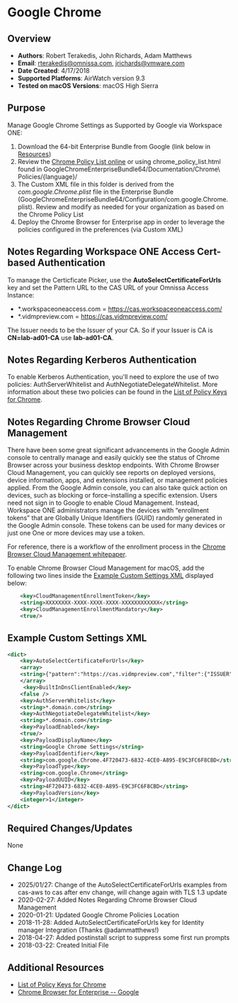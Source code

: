 # Google Chrome

## Overview

- **Authors**: Robert Terakedis, John Richards, Adam Matthews
- **Email**: rterakedis@omnissa.com, jrichards@vmware.com
- **Date Created**: 4/17/2018
- **Supported Platforms**: AirWatch version 9.3
- **Tested on macOS Versions**: macOS High Sierra

## Purpose
<!-- Summary Start -->
Manage Google Chrome Settings as Supported by Google via Workspace ONE:
<!-- Summary End -->
1) Download the 64-bit Enterprise Bundle from Google (link below in [Resources](#Additional-Resources))
2) Review the [Chrome Policy List online](https://cloud.google.com/docs/chrome-enterprise/policies) or using chrome_policy_list.html found in GoogleChromeEnterpriseBundle64/Documentation/Chrome\ Policies/{language}/
3) The Custom XML file in this folder is derived from the *com.google.Chrome.plist* file in the Enterprise Bundle (GoogleChromeEnterpriseBundle64/Configuration/com.google.Chrome.plist).  Review and modify as needed for your organization as based on the Chrome Policy List
4) Deploy the Chrome Browser for Enterprise app in order to leverage the policies configured in the preferences (via Custom XML)

## Notes Regarding Workspace ONE Access Cert-based Authentication

To manage the Certicficate Picker, use the **AutoSelectCertificateForUrls** key and set the Pattern URL to the CAS URL of your Omnissa Access Instance:

- *.workspaceoneaccess.com = <https://cas.workspaceoneaccess.com/>
- *.vidmpreview.com = <https://cas.vidmpreview.com/>

The Issuer needs to be the Issuer of your CA. So if your Issuer is CA is **CN=lab-ad01-CA** use **lab-ad01-CA**. 

## Notes Regarding Kerberos Authentication

To enable Kerberos Authentication, you'll need to explore the use of two policies:  AuthServerWhitelist and AuthNegotiateDelegateWhitelist.  More information about these two policies can be found in the [List of Policy Keys for Chrome](https://cloud.google.com/docs/chrome-enterprise/policies).

## Notes Regarding Chrome Browser Cloud Management

There have been some great significant advancements in the Google Admin console to centrally manage and easily quickly see the status of Chrome Browser across your business desktop endpoints.  With Chrome Browser Cloud Management, you can quickly see reports on deployed versions, device information, apps, and extensions installed, or management policies applied. From the Google Admin console, you can also take quick action on devices, such as blocking or force-installing a specific extension.  Users need not sign in to Google to enable Cloud Management. Instead, Workspace ONE administrators manage the devices with “enrollment tokens” that are Globally Unique Identifiers (GUID) randomly generated in the Google Admin console. These tokens can be used for many devices or just one One or more devices may use a token. 
 
For reference, there is a workflow of the enrollment process in the [Chrome Browser Cloud Management whitepaper](http://bit.ly/managebrowsers).

To enable Chrome Browser Cloud Management for macOS, add the following two lines inside the [Example Custom Settings XML](#Example-Custom-Settings-XML) displayed below:

```XML
    <key>CloudManagementEnrollmentToken</key>
    <string>XXXXXXXX-XXXX-XXXX-XXXX-XXXXXXXXXXXX</string>
    <key>CloudManagementEnrollmentMandatory</key>
    <true/>
```

## Example Custom Settings XML

```XML
<dict>
    <key>AutoSelectCertificateForUrls</key>
    <array>
    <string>{"pattern":"https://cas.vidmpreview.com","filter":{"ISSUER":{"CN":”TMApple"}}}</string>
    </array>
     <key>BuiltInDnsClientEnabled</key>
    <false />
    <key>AuthServerWhitelist</key>
    <string>*.domain.com</string>
    <key>AuthNegotiateDelegateWhitelist</key>
    <string>*.domain.com</string>
    <key>PayloadEnabled</key>
    <true/>
    <key>PayloadDisplayName</key>
    <string>Google Chrome Settings</string>
    <key>PayloadIdentifier</key>
    <string>com.google.Chrome.4F720473-6832-4CE0-A895-E9C3FC6F8CBD</string>
    <key>PayloadType</key>
    <string>com.google.Chrome</string>
    <key>PayloadUUID</key>
    <string>4F720473-6832-4CE0-A895-E9C3FC6F8CBD</string>
    <key>PayloadVersion</key>
    <integer>1</integer>
</dict>
```

## Required Changes/Updates

None

## Change Log

- 2025/01/27: Change of the AutoSelectCertificateForUrls examples from cas-aws to cas after env change, will change again with TLS 1.3 update
- 2020-02-27: Added Notes Regarding Chrome Browser Cloud Management
- 2020-01-21: Updated Google Chrome Policies Location
- 2018-11-28: Added AutoSelectCertificateForUrls key for Identity manager Integration (Thanks @adammatthews!)
- 2018-04-27: Added postinstall script to suppress some first run prompts
- 2018-03-22: Created Initial File

## Additional Resources

- [List of Policy Keys for Chrome](https://cloud.google.com/docs/chrome-enterprise/policies)
- [Chrome Browser for Enterprise -- Google](https://enterprise.google.com/chrome/chrome-browser)
